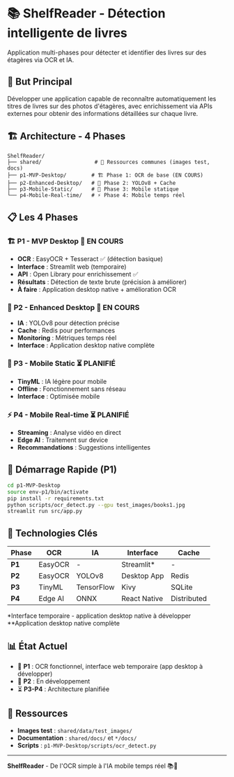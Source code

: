 # 📚 ShelfReader - Détection intelligente de livres

Application multi-phases pour détecter et identifier des livres sur des étagères via OCR et IA.

## 🎯 **But Principal**
Développer une application capable de reconnaître automatiquement les titres de livres sur des photos d'étagères, avec enrichissement via APIs externes pour obtenir des informations détaillées sur chaque livre.

## 🏗️ **Architecture - 4 Phases**

```
ShelfReader/
├── shared/                 # 📁 Ressources communes (images test, docs)
├── p1-MVP-Desktop/        # 🏗️ Phase 1: OCR de base (EN COURS)
├── p2-Enhanced-Desktop/   # 🚀 Phase 2: YOLOv8 + Cache
├── p3-Mobile-Static/      # 📱 Phase 3: Mobile statique
└── p4-Mobile-Real-time/   # ⚡ Phase 4: Mobile temps réel
```

## 📋 **Les 4 Phases**

### 🏗️ **P1 - MVP Desktop** 🔄 EN COURS
- **OCR** : EasyOCR + Tesseract ✅ (détection basique)
- **Interface** : Streamlit web (temporaire)
- **API** : Open Library pour enrichissement ✅
- **Résultats** : Détection de texte brute (précision à améliorer)
- **À faire** : Application desktop native + amélioration OCR

### 🚀 **P2 - Enhanced Desktop** 🔄 EN COURS
- **IA** : YOLOv8 pour détection précise
- **Cache** : Redis pour performances
- **Monitoring** : Métriques temps réel
- **Interface** : Application desktop native complète

### 📱 **P3 - Mobile Static** ⏳ PLANIFIÉ
- **TinyML** : IA légère pour mobile
- **Offline** : Fonctionnement sans réseau
- **Interface** : Optimisée mobile

### ⚡ **P4 - Mobile Real-time** ⏳ PLANIFIÉ
- **Streaming** : Analyse vidéo en direct
- **Edge AI** : Traitement sur device
- **Recommandations** : Suggestions intelligentes

## 🚀 **Démarrage Rapide (P1)**

```bash
cd p1-MVP-Desktop
source env-p1/bin/activate
pip install -r requirements.txt
python scripts/ocr_detect.py --gpu test_images/books1.jpg
streamlit run src/app.py
```

## 🎯 **Technologies Clés**

| Phase | OCR | IA | Interface | Cache |
|-------|-----|----|-----------|-------|
| **P1** | EasyOCR | - | Streamlit* | - |
| **P2** | EasyOCR | YOLOv8 | Desktop App | Redis |
| **P3** | TinyML | TensorFlow | Kivy | SQLite |
| **P4** | Edge AI | ONNX | React Native | Distributed |

*Interface temporaire - application desktop native à développer
**Application desktop native complète

## 📊 **État Actuel**
- 🔄 **P1** : OCR fonctionnel, interface web temporaire (app desktop à développer)
- 🔄 **P2** : En développement
- ⏳ **P3-P4** : Architecture planifiée

## 📖 **Ressources**
- **Images test** : `shared/data/test_images/`
- **Documentation** : `shared/docs/` et `*/docs/`
- **Scripts** : `p1-MVP-Desktop/scripts/ocr_detect.py`

---

**ShelfReader** - De l'OCR simple à l'IA mobile temps réel 📚🤖

